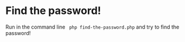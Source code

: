 # Find the password!

Run in the command line ```` php find-the-password.php```` and try to find the password!

